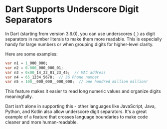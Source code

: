 # Dart Supports Underscore Digit Separators

In Dart (starting from version 3.6.0), you can use underscores (`_`) as digit separators in number literals to make them more readable. This is especially handy for large numbers or when grouping digits for higher-level clarity.

Here are some examples:

```dart
var n1 = 1_000_000;
var n2 = 0.000_000_000_01;
var n3 = 0x00_14_22_01_23_45;  // MAC address
var n4 = 65_1234_5678;  // SG Phone number
var n5 = 100__000_000__000_000;  // one hundred million million!
```

This feature makes it easier to read long numeric values and organize digits meaningfully.

Dart isn’t alone in supporting this - other languages like JavaScript, Java, Python, and Kotlin also allow underscore digit separators. It's a great example of a feature that crosses language boundaries to make code cleaner and more human-readable.
